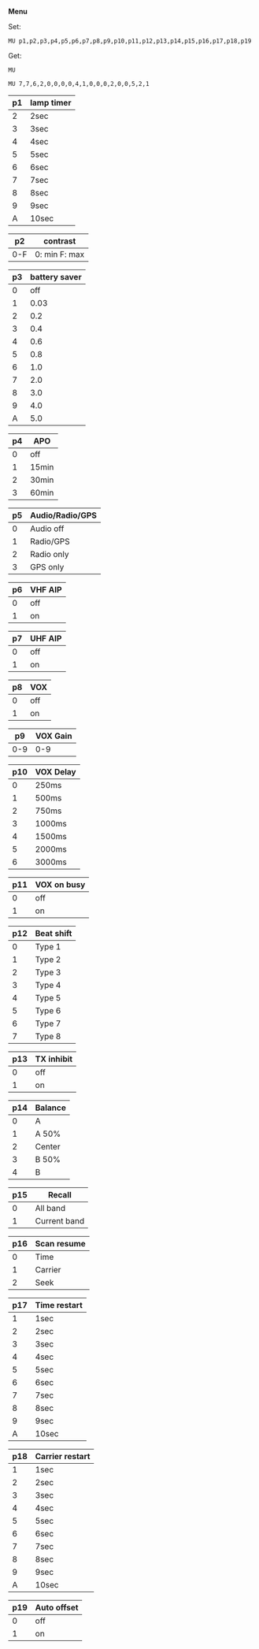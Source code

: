 __Menu__

Set:

	MU p1,p2,p3,p4,p5,p6,p7,p8,p9,p10,p11,p12,p13,p14,p15,p16,p17,p18,p19

Get:

	MU

`MU 7,7,6,2,0,0,0,0,4,1,0,0,0,2,0,0,5,2,1`

|p1|lamp timer
|---|---|
|2|2sec
|3|3sec
|4|4sec
|5|5sec
|6|6sec
|7|7sec
|8|8sec
|9|9sec
|A|10sec

|p2|contrast
|---|---|
|0-F|0: min F: max

|p3|battery saver
|---|---|
|0|off
|1|0.03
|2|0.2
|3|0.4
|4|0.6
|5|0.8
|6|1.0
|7|2.0
|8|3.0
|9|4.0
|A|5.0

|p4|APO
|---|---|
|0|off
|1|15min
|2|30min
|3|60min

|p5|Audio/Radio/GPS
|---|---|
|0|Audio off
|1|Radio/GPS
|2|Radio only
|3|GPS only

|p6|VHF AIP
|---|---|
|0|off
|1|on

|p7|UHF AIP
|---|---|
|0|off
|1|on

|p8|VOX
|---|---|
|0|off
|1|on

|p9|VOX Gain
|---|---|
|0-9|0-9

|p10|VOX Delay
|---|---|
|0|250ms
|1|500ms
|2|750ms
|3|1000ms
|4|1500ms
|5|2000ms
|6|3000ms

|p11|VOX on busy
|---|---|
|0|off
|1|on

|p12|Beat shift
|---|---|
|0|Type 1
|1|Type 2
|2|Type 3
|3|Type 4
|4|Type 5
|5|Type 6
|6|Type 7
|7|Type 8

|p13|TX inhibit
|---|---|
|0|off
|1|on

|p14|Balance
|---|---|
|0|A
|1|A 50%
|2|Center
|3|B 50%
|4|B

|p15|Recall
|---|---|
|0|All band
|1|Current band

|p16|Scan resume
|---|---|
|0|Time
|1|Carrier
|2|Seek

|p17|Time restart
|---|---|
|1|1sec
|2|2sec
|3|3sec
|4|4sec
|5|5sec
|6|6sec
|7|7sec
|8|8sec
|9|9sec
|A|10sec

|p18|Carrier restart
|---|---|
|1|1sec
|2|2sec
|3|3sec
|4|4sec
|5|5sec
|6|6sec
|7|7sec
|8|8sec
|9|9sec
|A|10sec

|p19|Auto offset
|---|---|
|0|off
|1|on
